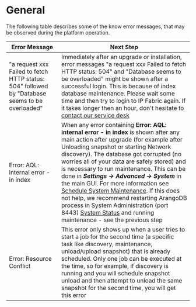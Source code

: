 # General

The following table describes some of the know error messages, that may
be observed during the platform operation.

| **Error Message** | **Next Step** |
| --- | --- |
| "a request xxx Failed to fetch HTTP status: 504" followed by "Database seems to be overloaded" | Immediately after an upgrade or installation, error messages "a request xxx Failed to fetch HTTP status: 504" and "Database seems to be overloaded" might be shown after a successful login. This is because of index database maintenance. Please wait some time and then try to login to IP Fabric again. If it takes longer then an hour, don't hesitate to [contact our service desk](https://ipfabric.atlassian.net/servicedesk/customer/portals) |
| Error: AQL: internal error - in index | When any error containing **Error: AQL: internal error - in index** is shown after any main action after upgrade (for example after Unloading snapshot or starting Network discovery). The database got corrupted (no worries all of your data are safely stored) and is necessary to run maintenance. This can be done in _**Settings → Advanced → System**_ in the main GUI. For more information see [Schedule System Maintenance](../../first_start_with_the_platform/setup_wizard/Schedule_System_Maintenance.md). If this does not help, we recommend restarting ArangoDB process in System Administration (port 8443) [System Status](../../system_administration/administrative_interface/System_Status.md) and running maintenance - see the previous step |
| Error: Resource Conflict | This error only shows up when a user tries to start a job for the second time (a specific task like discovery, maintenance, unload/upload snapshot) that is already scheduled. Only one job can be executed at the time, so for example, if discovery is running and you will schedule snapshot unload and then attempt to unload the same snapshot for the second time, you will get this error |
